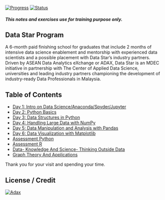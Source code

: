 [![Progress](https://img.shields.io/badge/Progress-15%25-orange.svg)]()
[![Status](https://img.shields.io/badge/Status-Incomplete-orange.svg)]()

##### This notes and exercises use for training purpose only.

## Data Star Program
A 6-month paid finishing school for graduates that include 2 months of intensive data science enablement and mentorship with experienced data scientists and a possible placement with Data Star’s industry partners. Driven by ASEAN Data Analytics eXchange or ADAX, Data Star is an MDEC initiative in partnership with The Center of Applied Data Science, universities and leading industry partners championing the development of industry-ready Data Professionals in Malaysia.

## Table of Contents
- [Day 1: Intro on Data Science/Anaconda/Spyder/Jupyter](https://github.com/eikmarizal/DataStar/tree/master/Day%201)
- [Day 2: Python Basics](https://github.com/eikmarizal/DataStar/tree/master/Day%202)
- [Day 3: Data Structures in Python](https://github.com/eikmarizal/DataStar/tree/master/Day%203)
- [Day 4: Handling Large Data with NumPy](https://github.com/eikmarizal/DataStar/tree/master/Day%204)
- [Day 5: Data Manipulation and Analysis with Pandas](https://github.com/eikmarizal/DataStar/tree/master/Day%205)
- [Day 6: Data Visualization with Matplotlib](https://github.com/eikmarizal/DataStar/tree/master/Day%206)
- [Assessment Python](https://github.com/eikmarizal/DataStar/tree/master/Assessment%20Python)
- [Assessment R](https://github.com/eikmarizal/DataStar/tree/master/Assessment%20R)
- [Data- Knowledge And Science- Thinking Outside Data](https://github.com/eikmarizal/DataStar/tree/master/Data-%20Knowledge%20And%20Science-%20Thinking%20Outside%20Data)
- [Graph Theory And Applications](https://github.com/eikmarizal/DataStar/tree/master/Graph%20Theory%20And%20Applications)

Thank you for your visit and spending your time.

## License / Credit

[![Adax](http://adax.asia/wp-content/uploads/2017/03/logo_adax.png)](http://adax.asia/datastar/)
